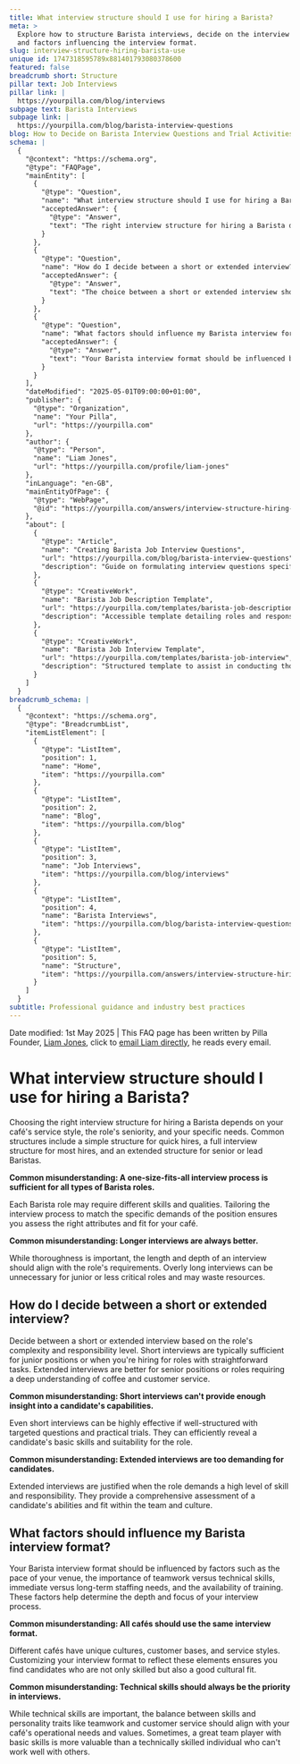 ```yaml
---
title: What interview structure should I use for hiring a Barista?
meta: >
  Explore how to structure Barista interviews, decide on the interview length,
  and factors influencing the interview format.
slug: interview-structure-hiring-barista-use
unique id: 1747318595789x881401793080378600
featured: false
breadcrumb short: Structure
pillar text: Job Interviews
pillar link: |
  https://yourpilla.com/blog/interviews
subpage text: Barista Interviews
subpage link: |
  https://yourpilla.com/blog/barista-interview-questions
blog: How to Decide on Barista Interview Questions and Trial Activities
schema: |
  {
    "@context": "https://schema.org",
    "@type": "FAQPage",
    "mainEntity": [
      {
        "@type": "Question",
        "name": "What interview structure should I use for hiring a Barista?",
        "acceptedAnswer": {
          "@type": "Answer",
          "text": "The right interview structure for hiring a Barista depends on your café's style of service, the role's seniority, and specific necessities. A simple structure is suitable for fast hires, a full interview structure for typical hires, and an extended structure for senior or key positions. Ensure the interview process is adapted to evaluate the necessary skills and qualities specific to each Barista role in your café."
        }
      },
      {
        "@type": "Question",
        "name": "How do I decide between a short or extended interview?",
        "acceptedAnswer": {
          "@type": "Answer",
          "text": "The choice between a short or extended interview should consider the role's complexity and responsibility level. Short interviews work well for junior roles or straightforward tasks. Extended interviews are suitable for senior roles or jobs that require a comprehensive understanding of coffee and customer service, as they allow for a thorough assessment of a candidate's capabilities."
        }
      },
      {
        "@type": "Question",
        "name": "What factors should influence my Barista interview format?",
        "acceptedAnswer": {
          "@type": "Answer",
          "text": "Your Barista interview format should be influenced by factors such as the pace of your venue, the importance of teamwork versus technical skills, and your immediate versus long-term staffing needs. Also, consider the availability of training. These factors should help decide the depth and focus of your interview, ensuring a good match in skills, personality, and cultural fit."
        }
      }
    ],
    "dateModified": "2025-05-01T09:00:00+01:00",
    "publisher": {
      "@type": "Organization",
      "name": "Your Pilla",
      "url": "https://yourpilla.com"
    },
    "author": {
      "@type": "Person",
      "name": "Liam Jones",
      "url": "https://yourpilla.com/profile/liam-jones"
    },
    "inLanguage": "en-GB",
    "mainEntityOfPage": {
      "@type": "WebPage",
      "@id": "https://yourpilla.com/answers/interview-structure-hiring-barista-use"
    },
    "about": [
      {
        "@type": "Article",
        "name": "Creating Barista Job Interview Questions",
        "url": "https://yourpilla.com/blog/barista-interview-questions",
        "description": "Guide on formulating interview questions specific to Barista roles, helping employers select the right candidates efficiently."
      },
      {
        "@type": "CreativeWork",
        "name": "Barista Job Description Template",
        "url": "https://yourpilla.com/templates/barista-job-description",
        "description": "Accessible template detailing roles and responsibilities to aid in specifying the requirements for a Barista position."
      },
      {
        "@type": "CreativeWork",
        "name": "Barista Job Interview Template",
        "url": "https://yourpilla.com/templates/barista-job-interview",
        "description": "Structured template to assist in conducting thorough and effective Barista interviews, aimed at evaluating necessary skills and fit."
      }
    ]
  }
breadcrumb_schema: |
  {
    "@context": "https://schema.org",
    "@type": "BreadcrumbList",
    "itemListElement": [
      {
        "@type": "ListItem",
        "position": 1,
        "name": "Home",
        "item": "https://yourpilla.com"
      },
      {
        "@type": "ListItem",
        "position": 2,
        "name": "Blog",
        "item": "https://yourpilla.com/blog"
      },
      {
        "@type": "ListItem",
        "position": 3,
        "name": "Job Interviews",
        "item": "https://yourpilla.com/blog/interviews"
      },
      {
        "@type": "ListItem",
        "position": 4,
        "name": "Barista Interviews",
        "item": "https://yourpilla.com/blog/barista-interview-questions"
      },
      {
        "@type": "ListItem",
        "position": 5,
        "name": "Structure",
        "item": "https://yourpilla.com/answers/interview-structure-hiring-barista-use"
      }
    ]
  }
subtitle: Professional guidance and industry best practices
---
```


Date modified: 1st May 2025 | This FAQ page has been written by Pilla Founder, [Liam Jones](https://yourpilla.com/profile/liam-jones), click to [email Liam directly](https://mailto:liam@yourpilla.com), he reads every email.

# What interview structure should I use for hiring a Barista?

Choosing the right interview structure for hiring a Barista depends on your café's service style, the role's seniority, and your specific needs. Common structures include a simple structure for quick hires, a full interview structure for most hires, and an extended structure for senior or lead Baristas.

**Common misunderstanding: A one-size-fits-all interview process is sufficient for all types of Barista roles.**

Each Barista role may require different skills and qualities. Tailoring the interview process to match the specific demands of the position ensures you assess the right attributes and fit for your café.

**Common misunderstanding: Longer interviews are always better.**

While thoroughness is important, the length and depth of an interview should align with the role's requirements. Overly long interviews can be unnecessary for junior or less critical roles and may waste resources.

## How do I decide between a short or extended interview?

Decide between a short or extended interview based on the role's complexity and responsibility level. Short interviews are typically sufficient for junior positions or when you're hiring for roles with straightforward tasks. Extended interviews are better for senior positions or roles requiring a deep understanding of coffee and customer service.

**Common misunderstanding: Short interviews can't provide enough insight into a candidate's capabilities.**

Even short interviews can be highly effective if well-structured with targeted questions and practical trials. They can efficiently reveal a candidate's basic skills and suitability for the role.

**Common misunderstanding: Extended interviews are too demanding for candidates.**

Extended interviews are justified when the role demands a high level of skill and responsibility. They provide a comprehensive assessment of a candidate's abilities and fit within the team and culture.

## What factors should influence my Barista interview format?

Your Barista interview format should be influenced by factors such as the pace of your venue, the importance of teamwork versus technical skills, immediate versus long-term staffing needs, and the availability of training. These factors help determine the depth and focus of your interview process.

**Common misunderstanding: All cafés should use the same interview format.**

Different cafés have unique cultures, customer bases, and service styles. Customizing your interview format to reflect these elements ensures you find candidates who are not only skilled but also a good cultural fit.

**Common misunderstanding: Technical skills should always be the priority in interviews.**

While technical skills are important, the balance between skills and personality traits like teamwork and customer service should align with your café's operational needs and values. Sometimes, a great team player with basic skills is more valuable than a technically skilled individual who can't work well with others.
